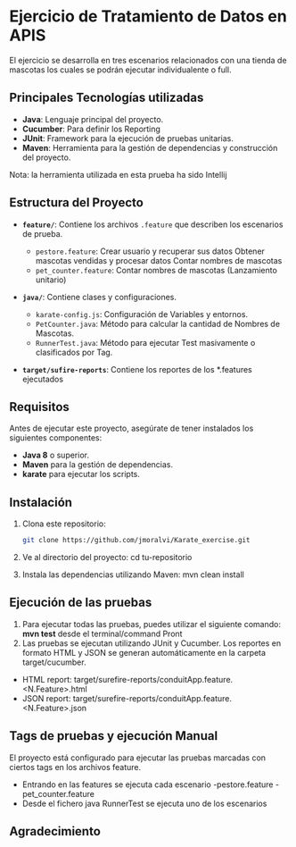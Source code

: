 # Ejercicio de Tratamiento de Datos en APIS

El ejercicio se desarrolla en tres escenarios relacionados con una tienda de mascotas los cuales se podrán ejecutar individualente o full.

## Principales Tecnologías utilizadas

- **Java**: Lenguaje principal del proyecto.
- **Cucumber**: Para definir los Reporting
- **JUnit**: Framework para la ejecución de pruebas unitarias.
- **Maven**: Herramienta para la gestión de dependencias y construcción del proyecto.
  
Nota: la herramienta utilizada en esta prueba ha sido Intellij
## Estructura del Proyecto

- **`feature/`**: Contiene los archivos `.feature` que describen los escenarios de prueba.
    - `pestore.feature`: Crear usuario y recuperar sus datos
                         Obtener mascotas vendidas y procesar datos
                         Contar nombres de mascotas
    - `pet_counter.feature`: Contar nombres de mascotas (Lanzamiento unitario)
  

- **`java/`**: Contiene clases y configuraciones.
    - `karate-config.js`: Configuración de Variables y entornos.
    - `PetCounter.java`: Método para calcular la cantidad de Nombres de Mascotas.
    - `RunnerTest.java`: Método para ejecutar Test masivamente o clasificados por Tag.

- **`target/sufire-reports`**: Contiene los reportes de los *.features ejecutados
    
## Requisitos

Antes de ejecutar este proyecto, asegúrate de tener instalados los siguientes componentes:

- **Java 8** o superior.
- **Maven** para la gestión de dependencias.
- **karate** para ejecutar los scripts.

## Instalación

1. Clona este repositorio:

   ```bash
   git clone https://github.com/jmoralvi/Karate_exercise.git

2. Ve al directorio del proyecto:
   cd tu-repositorio

3. Instala las dependencias utilizando Maven:
   mvn clean install


## Ejecución de las pruebas
1. Para ejecutar todas las pruebas, puedes utilizar el siguiente comando:
   **mvn test** desde el terminal/command Pront
2. Las pruebas se ejecutan utilizando JUnit y Cucumber. Los reportes en formato HTML y JSON se generan automáticamente en la carpeta target/cucumber.

- HTML report: target/surefire-reports/conduitApp.feature.<N.Feature>.html
- JSON report: target/surefire-reports/conduitApp.feature.<N.Feature>.json


## Tags de pruebas y ejecución Manual
El proyecto está configurado para ejecutar las pruebas marcadas con ciertos tags en los archivos feature.
- Entrando en las features se ejecuta cada escenario
                -pestore.feature
                -pet_counter.feature
- Desde el fichero java RunnerTest se ejecuta uno de los escenarios 


## Agradecimiento
